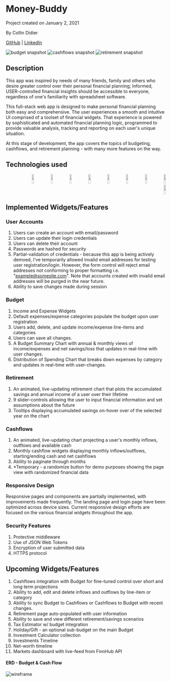 # Money-Buddy

Project created on January 2, 2021

By Collin Didier


[GitHub](https://github.com/CDidier80) |
[LinkedIn](https://www.linkedin.com/in/collin-didier/) 

![budget snapshot](https://i.ibb.co/qjgGV5p/D86-BAE02-94-D8-40-CF-BD34-33-A877-C1-D13-C.jpg)
![cashflows snapshot](https://i.ibb.co/r0Gj6dk/3-C4391-B8-1-CE0-47-C3-8932-FA3-DA3-D0880-B.jpg)
![retirement snapshot](https://i.ibb.co/wM7p0Fr/4-B5-FA731-A8-B8-4-CC2-920-E-8-BD3820696-CB.jpg)

## Description

This app was inspired by needs of many friends, family and others who desire greater control over their personal financial planning; Informed, USER-controlled financial insights should be accessible to everyone, regardless of one's familiarity with spreadsheet software.

This full-stack web app is designed to make personal financial planning both easy and comprehensive. The user experiences a smooth and intuitive UI comprised of a toolset of financial widgets. That experience is powered by sophisticated and  automated financial planning logic, programmed to provide valuable analysis, tracking and reporting on each user's unique situation.

At this stage of development, the app covers the topics of budgeting, cashflows, and retirement planning - with many more features on the way. 



## Technologies used
   <div width="39%" align="right">
    <img width="11%" height=30px" src="https://img.shields.io/badge/-HTML5-E34F26?style=plastic-square&logo=html5&logoColor=white" />
    <img width="11%" height=30px" src="https://img.shields.io/badge/-CSS3-1572B6?style=flat-square&logo=css3" />
    <img width="11%" height=30px" src="https://img.shields.io/badge/-JavaScript-black?style=flat-square&logo=javascript" />
    <img width="11%" height=30px" src="https://img.shields.io/badge/-ReactJS-black?style=flat-square&logo=react" />
    <img width="11%" height=30px" src="https://img.shields.io/badge/-NodeJS-black?style=flat-square&logo=Node.js" />
    <img width="11%" height=30px" src="https://img.shields.io/badge/-ExpressJS-yellow?style=flat-square&logo=express" />
    <img width="11%" height=30px" src="https://img.shields.io/badge/-PostgreSQL-336791?style=flat-square&logo=postgresql" />
    <img width="11%" height=30px" src="https://img.shields.io/badge/-Sequelize-336791?style=flat-square&logo=sequelize" />
    <img width="11%" height=30px" src="https://img.shields.io/badge/-MaterialUI-blue?style=flat-square&logo=materialui" />
  </div>
</div>


## Implemented Widgets/Features

### User Accounts 
1. Users can create an account with email/password
2. Users can update their login credentials
3. Users can delete their account
4. Passwords are hashed for security
4. Partial-validation of credentials - because this app is being actively demoed, I've temporarily allowed invalid email addresses for testing user registration/login. However, the form control will reject email addresses not conforming to proper formatting i.e. "example@somesite.com". Note that accounts created with invalid email addresses will be purged in the near future.
5. Ability to save changes made during session


### Budget
1. Income and Expense Widgets
2. Default expenses/expense categories populate the budget upon user registration
3. Users add, delete, and update income/expense line-items and categories
4. Users can save all changes.
5. A Budget Summary Chart with annual & monthly views of income/expenses and net savings/loss that updates in real-time with user changes.
6. Distribution of Spending Chart that breaks down expenses by category and updates in real-time with user-changes.

### Retirement
1. An animated, live-updating retirement chart that plots the accumulated savings and annual income of a user over their lifetime
2. 9 slider-controls allowing the user to input financial information and set assumptions about the future
3. Tooltips displaying accumulated savings on-hover over of the selected year on the chart

### Cashflows
1. An animated, live-updating chart projecting a user's monthly inflows, outflows and available cash 
2. Monthly cashflow widgets displaying monthly inflows/outflows, starting/ending cash and net cashflows
3. Ability to paginate through months
4. *Temporary - a randomize button for demo purposes showing the page view with randomized financial data

### Responsive Design

Responsive pages and components are partially implemented, with improvements made frequently. 
The landing page and login page have been optimized across device sizes.
Current responsive design efforts are focused on the various financial widgets throughout the app.

### Security Features

1. Protective middleware
2. Use of JSON Web Tokens 
3. Encryption of user submitted data
4. HTTPS protocol 


## Upcoming Widgets/Features

1. Cashflows integration with Budget for fine-tuned control over short and long term projections
2. Ability to add, edit and delete inflows and outflows by line-item or category
3. Ability to sync Budget to Cashflows or Cashflows to Budget with recent changes.
4. Retirement page auto-populated with user information 
5. Ability to save and view different retirement/savings scenarios
3. Tax Estimator w/ budget integration
4. Holiday/Gift - an optional sub-budget on the main Budget
5. Investment Calculator collection
6. Investments Timeline
7. Net-worth timeline
9. Markets dashboard with live-feed from FinnHub API


#### ERD - Budget & Cash Flow 
![wireframe](https://i.ibb.co/kSM6BmR/DF72-CC96-8-F29-45-BC-8629-0-A9-AB345509-D.jpg)

<!-- ## Wireframe
![wireframe](./img/homepage.png) -->

<!-- ## Trello link
https://trello.com/b/lDwcI9L2/personal-finance
 -->
